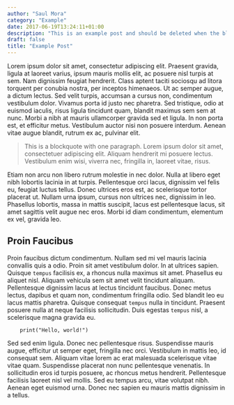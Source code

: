 ```yaml
---
author: "Saul Mora"
category: "Example"
date: 2017-06-19T13:24:11+01:00
description: "This is an example post and should be deleted when the blog is live"
draft: false
title: "Example Post"
---
```


Lorem ipsum dolor sit amet, consectetur adipiscing elit. Praesent gravida, ligula at laoreet varius, ipsum mauris mollis elit, ac posuere nisl turpis at sem. Nam dignissim feugiat hendrerit. Class aptent taciti sociosqu ad litora torquent per conubia nostra, per inceptos himenaeos. Ut ac semper augue, a dictum lectus. Sed velit turpis, accumsan a cursus non, condimentum vestibulum dolor. Vivamus porta id justo nec pharetra. Sed tristique, odio at euismod iaculis, risus ligula tincidunt quam, blandit maximus sem sem at nunc. Morbi a nibh at mauris ullamcorper gravida sed et ligula. In non porta est, et efficitur metus. Vestibulum auctor nisi non posuere interdum. Aenean vitae augue blandit, rutrum ex ac, pulvinar elit.

> This is a blockquote with one paragraph. Lorem ipsum dolor sit amet,
> consectetuer adipiscing elit. Aliquam hendrerit mi posuere lectus.
> Vestibulum enim wisi, viverra nec, fringilla in, laoreet vitae, risus.

Etiam non arcu non libero rutrum molestie in nec dolor. Nulla at libero eget nibh lobortis lacinia in at turpis. Pellentesque orci lacus, dignissim vel felis eu, feugiat luctus tellus. Donec ultrices eros est, ac scelerisque tortor placerat ut. Nullam urna ipsum, cursus non ultrices nec, dignissim in leo. Phasellus lobortis, massa in mattis suscipit, lacus est pellentesque lacus, sit amet sagittis velit augue nec eros. Morbi id diam condimentum, elementum ex vel, gravida leo.

## Proin Faucibus
Proin faucibus dictum condimentum. Nullam sed mi vel mauris lacinia convallis quis a odio. Proin sit amet vestibulum dolor. In at ultrices sapien. Quisque `tempus` facilisis ex, a rhoncus nulla maximus sit amet. Phasellus eu aliquet nisl. Aliquam vehicula sem sit amet velit tincidunt aliquam. Pellentesque dignissim lacus at lectus tincidunt faucibus. Donec metus lectus, dapibus et quam non, condimentum fringilla odio. Sed blandit leo eu lacus mattis pharetra. Quisque consequat `tempus` nulla in tincidunt. Praesent posuere nulla at neque facilisis sollicitudin. Duis egestas `tempus` nisl, a scelerisque magna gravida eu.

```
    print("Hello, world!")
```

Sed sed enim ligula. Donec nec pellentesque risus. Suspendisse mauris augue, efficitur ut semper eget, fringilla nec orci. Vestibulum in mattis leo, id consequat sem. Aliquam vitae lorem ac erat malesuada scelerisque vitae vitae quam. Suspendisse placerat non nunc pellentesque venenatis. In sollicitudin eros id turpis posuere, ac rhoncus metus hendrerit. Pellentesque facilisis laoreet nisl vel mollis. Sed eu tempus arcu, vitae volutpat nibh. Aenean eget euismod urna. Donec nec sapien eu mauris mattis dignissim in a tellus.
